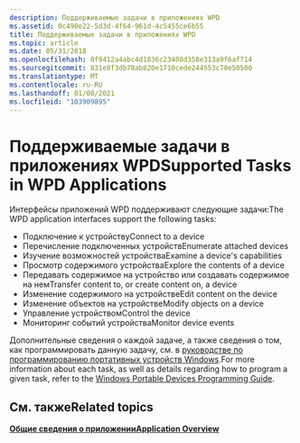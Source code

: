 ```yaml
---
description: Поддерживаемые задачи в приложениях WPD
ms.assetid: 0c490e22-5d3d-4f64-961d-4c5455ce6b55
title: Поддерживаемые задачи в приложениях WPD
ms.topic: article
ms.date: 05/31/2018
ms.openlocfilehash: 0f9412a4abc4d1836c23408d358e313a9f6af714
ms.sourcegitcommit: 831e8f3db78ab820e1710cede244553c70e50500
ms.translationtype: MT
ms.contentlocale: ru-RU
ms.lasthandoff: 01/08/2021
ms.locfileid: "103909895"
---
```

# <a name="supported-tasks-in-wpd-applications"></a><span data-ttu-id="0d743-103">Поддерживаемые задачи в приложениях WPD</span><span class="sxs-lookup"><span data-stu-id="0d743-103">Supported Tasks in WPD Applications</span></span>

<span data-ttu-id="0d743-104">Интерфейсы приложений WPD поддерживают следующие задачи:</span><span class="sxs-lookup"><span data-stu-id="0d743-104">The WPD application interfaces support the following tasks:</span></span>

-   <span data-ttu-id="0d743-105">Подключение к устройству</span><span class="sxs-lookup"><span data-stu-id="0d743-105">Connect to a device</span></span>
-   <span data-ttu-id="0d743-106">Перечисление подключенных устройств</span><span class="sxs-lookup"><span data-stu-id="0d743-106">Enumerate attached devices</span></span>
-   <span data-ttu-id="0d743-107">Изучение возможностей устройства</span><span class="sxs-lookup"><span data-stu-id="0d743-107">Examine a device's capabilities</span></span>
-   <span data-ttu-id="0d743-108">Просмотр содержимого устройства</span><span class="sxs-lookup"><span data-stu-id="0d743-108">Explore the contents of a device</span></span>
-   <span data-ttu-id="0d743-109">Передавать содержимое на устройство или создавать содержимое на нем</span><span class="sxs-lookup"><span data-stu-id="0d743-109">Transfer content to, or create content on, a device</span></span>
-   <span data-ttu-id="0d743-110">Изменение содержимого на устройстве</span><span class="sxs-lookup"><span data-stu-id="0d743-110">Edit content on the device</span></span>
-   <span data-ttu-id="0d743-111">Изменение объектов на устройстве</span><span class="sxs-lookup"><span data-stu-id="0d743-111">Modify objects on a device</span></span>
-   <span data-ttu-id="0d743-112">Управление устройством</span><span class="sxs-lookup"><span data-stu-id="0d743-112">Control the device</span></span>
-   <span data-ttu-id="0d743-113">Мониторинг событий устройства</span><span class="sxs-lookup"><span data-stu-id="0d743-113">Monitor device events</span></span>

<span data-ttu-id="0d743-114">Дополнительные сведения о каждой задаче, а также сведения о том, как программировать данную задачу, см. в [руководстве по программированию портативных устройств Windows](programming-guide.md).</span><span class="sxs-lookup"><span data-stu-id="0d743-114">For more information about each task, as well as details regarding how to program a given task, refer to the [Windows Portable Devices Programming Guide](programming-guide.md).</span></span>

## <a name="related-topics"></a><span data-ttu-id="0d743-115">См. также</span><span class="sxs-lookup"><span data-stu-id="0d743-115">Related topics</span></span>

<dl> <dt>

[<span data-ttu-id="0d743-116">**Общие сведения о приложении**</span><span class="sxs-lookup"><span data-stu-id="0d743-116">**Application Overview**</span></span>](application-overview.md)
</dt> </dl>

 

 



